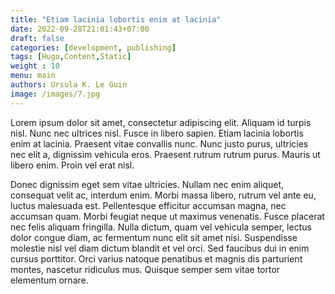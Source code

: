 ```yaml
---
title: "Etiam lacinia lobortis enim at lacinia"
date: 2022-09-28T21:01:43+07:00
draft: false
categories: [development, publishing]
tags: [Hugo,Content,Static]
weight : 10
menu: main
authors: Ursula K. Le Guin
image: /images/7.jpg
---
```



Lorem ipsum dolor sit amet, consectetur adipiscing elit. Aliquam id turpis nisl. Nunc nec ultrices nisl. Fusce in libero sapien. Etiam lacinia lobortis enim at lacinia. Praesent vitae convallis nunc. Nunc justo purus, ultricies nec elit a, dignissim vehicula eros. Praesent rutrum rutrum purus. Mauris ut libero enim. Proin vel erat nisl.

Donec dignissim eget sem vitae ultricies. Nullam nec enim aliquet, consequat velit ac, interdum enim. Morbi massa libero, rutrum vel ante eu, luctus malesuada est. Pellentesque efficitur accumsan magna, nec accumsan quam. Morbi feugiat neque ut maximus venenatis. Fusce placerat nec felis aliquam fringilla. Nulla dictum, quam vel vehicula semper, lectus dolor congue diam, ac fermentum nunc elit sit amet nisi. Suspendisse molestie nisl vel diam dictum blandit et vel orci. Sed faucibus dui in enim cursus porttitor. Orci varius natoque penatibus et magnis dis parturient montes, nascetur ridiculus mus. Quisque semper sem vitae tortor elementum ornare.


